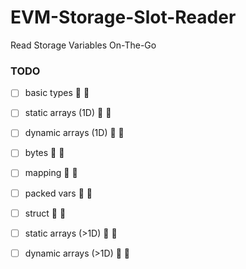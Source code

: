 # EVM-Storage-Slot-Reader
Read Storage Variables On-The-Go

<!--- NOTE --->
<!-- :black_square_button: -> empty checkbox -->
<!-- :ballot_box_with_check: -> filled checkbox -->

### TODO
 - [ ] basic types                  :black_square_button: :black_square_button: 
 - [ ] static arrays (1D)           :black_square_button: :black_square_button:
 - [ ] dynamic arrays (1D)          :black_square_button: :black_square_button:
 - [ ] bytes                        :black_square_button: :black_square_button:
 - [ ] mapping                      :black_square_button: :black_square_button:
 - [ ] packed vars                  :black_square_button: :black_square_button:
 - [ ] struct                       :black_square_button: :black_square_button:
 - [ ] static arrays (>1D)          :black_square_button: :black_square_button:
 - [ ] dynamic arrays (>1D)         :black_square_button: :black_square_button:
 
 
 
